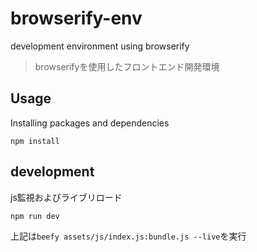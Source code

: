 browserify-env
==============

development environment using browserify

> browserifyを使用したフロントエンド開発環境

## Usage
Installing packages and dependencies
```
npm install
```

## development

js監視およびライブリロード
```
npm run dev
```
上記は`beefy assets/js/index.js:bundle.js --live`を実行
